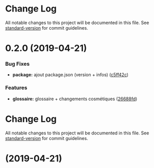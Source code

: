 # Change Log

All notable changes to this project will be documented in this file. See [standard-version](https://github.com/conventional-changelog/standard-version) for commit guidelines.

# 0.2.0 (2019-04-21)


### Bug Fixes

* **package:** ajout package.json (version + infos) ([c5ff42c](https://github.com/jmbarbier/pyspc/commit/c5ff42c))


### Features

* **glossaire:** glossaire + changements cosmétiques ([26688fd](https://github.com/jmbarbier/pyspc/commit/26688fd))



# Change Log

All notable changes to this project will be documented in this file. See [standard-version](https://github.com/conventional-changelog/standard-version) for commit guidelines.

#  (2019-04-21)
